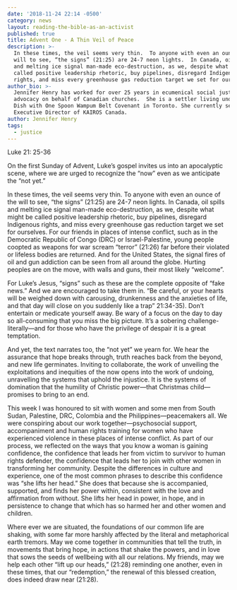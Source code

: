 ```yaml
---
date: '2018-11-24 22:14 -0500'
category: news
layout: reading-the-bible-as-an-activist
published: true
title: Advent One - A Thin Veil of Peace
description: >-
  In these times, the veil seems very thin.  To anyone with even an ounce of the
  will to see, “the signs” (21:25) are 24-7 neon lights.  In Canada, oil spills
  and melting ice signal man-made eco-destruction, as we, despite what might be
  called positive leadership rhetoric, buy pipelines, disregard Indigenous
  rights, and miss every greenhouse gas reduction target we set for ourselves. 
author_bio: >-
  Jennifer Henry has worked for over 25 years in ecumenical social justice
  advocacy on behalf of Canadian churches.  She is a settler living under the
  Dish with One Spoon Wampum Belt Covenant in Toronto. She currently serves as
  Executive Director of KAIROS Canada. 
author: Jennifer Henry
tags:
  - justice
---
```

Luke 21: 25-36

On the first Sunday of Advent, Luke’s gospel invites us into an apocalyptic scene, where we are urged to recognize the “now” even as we anticipate the “not yet.”  

In these times, the veil seems very thin.  To anyone with even an ounce of the will to see, “the signs” (21:25) are 24-7 neon lights.  In Canada, oil spills and melting ice signal man-made eco-destruction, as we, despite what might be called positive leadership rhetoric, buy pipelines, disregard Indigenous rights, and miss every greenhouse gas reduction target we set for ourselves.  For our friends in places of intense conflict, such as in the Democratic Republic of Congo (DRC) or Israel-Palestine, young people coopted as weapons for war scream “terror” (21:26) far before their violated or lifeless bodies are returned.  And for the United States, the signal fires of oil and gun addiction can be seen from all around the globe.  Hurting peoples are on the move, with walls and guns, their most likely “welcome”.     

For Luke’s Jesus, “signs” such as these are the complete opposite of “fake news.” And we are encouraged to take them in.  “Be careful, or your hearts will be weighed down with carousing, drunkenness and the anxieties of life, and that day will close on you suddenly like a trap” 21:34-35).  Don’t entertain or medicate yourself away.  Be wary of a focus on the day to day so all-consuming that you miss the big picture.   It’s a sobering challenge-literally—and for those who have the privilege of despair it is a great temptation. 

And yet, the text narrates too, the “not yet” we yearn for.  We hear the assurance that hope breaks through, truth reaches back from the beyond, and new life germinates.  Inviting to collaborate, the work of unveiling the exploitations and inequities of the now opens into the work of undoing, unravelling the systems that uphold the injustice.  It is the systems of domination that the humility of Christic power—that Christmas child—promises to bring to an end.

This week I was honoured to sit with women and some men from South Sudan, Palestine, DRC, Colombia and the Philippines—peacemakers all. We were conspiring about our work together—psychosocial support, accompaniment and human rights training for women who have experienced violence in these places of intense conflict.  As part of our process, we reflected on the ways that you know a woman is gaining confidence, the confidence that leads her from victim to survivor to human rights defender, the confidence that leads her to join with other women in transforming her community.  Despite the differences in culture and experience, one of the most common phrases to describe this confidence was “she lifts her head.”  She does that because she is accompanied, supported, and finds her power within, consistent with the love and affirmation from without. She lifts her head in power, in hope, and in persistence to change that which has so harmed her and other women and children. 

Where ever we are situated, the foundations of our common life are shaking, with some far more harshly affected by the literal and metaphorical earth tremors.  May we come together in communities that tell the truth, in movements that bring hope, in actions that shake the powers, and in love that sows the seeds of wellbeing with all our relations.  My friends, may we help each other “lift up our heads,” (21:28) reminding one another, even in these times, that our “redemption,” the renewal of this blessed creation, does indeed draw near (21:28).
